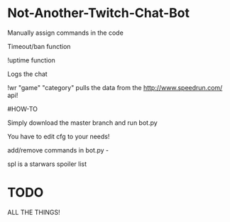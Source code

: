 # Not-Another-Twitch-Chat-Bot


Manually assign commands in the code 

Timeout/ban function

!uptime function

Logs the chat

!wr "game" "category" pulls the data from the http://www.speedrun.com/ api!


#HOW-TO

Simply download the master branch and run bot.py


You have to edit cfg to your needs!


add/remove commands in bot.py - 


spl is a starwars spoiler list




# TODO

ALL THE THINGS!



